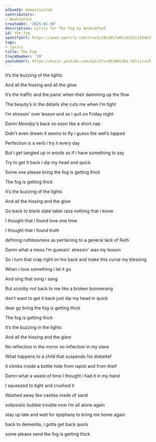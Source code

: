 ```yaml
---
albumId: domesticated
contributors:
- WookieFoot
createdAt: '2025-01-30'
description: Lyrics for The Fog by WookieFoot
id: the-fog
spotifyUrl: https://open.spotify.com/track/2BvZ0i7wMzcEUZ2i1ZSUK3
tags:
- lyrics
title: The Fog
trackNumber: '20'
youtubeUrl: https://music.youtube.com/watch?v=Q62WW13Ws-Y&list=LM
---
```


It’s the buzzing of the lights

And all the hissing and all the glow

It’s the traffic and the panic when their damming up the flow

The beauty’s in the details she cuts me when I’m tight

I’m stressin' over lesson and so i quit on Friday night

Damn Monday's back so soon like a short nap

Didn’t even dream it seems to fly i guess the well’s tapped

Perfection is a verb i try it every day

But i get tangled up in words as if i have something to say

Try to get it back i dip my head and quick

Some one please bring the fog is getting thick

The fog is getting thick

It’s the buzzing of the lights

And all the hissing and the glow

Go back to blank slate table raza nothing that i know

I thought that i found love one time

I thought that i found truth

defining ruthlessness as pertaining to a general lack of Ruth

Damn what a mess I’m guessin' stressin' was my lesson

So i turn that crap right on his back and make this curse my blessing

When i love something i let it go

And sing that song i sang

But scooby not back to me like a broken boomerang

don’t want to get it back just dip my head in quick

dear go bring the fog is getting thick

The fog is getting thick

It’s the buzzing in the lights

And all the hissing and the glare

No reflection in the mirror no inflection in my stare

What happens to a child that suspends his disbelief

it climbs inside a bottle hide from rapist and from theif

Damn what a waste of time I thought i had it in my hand

I squeezed to tight and crushed it

Washed away like castles made of sand

solipsistic bubble trouble now i’m all alone again

stay up late and wait for epiphany to bring me home again

back to dementia, i gotta get back quick

some please send the fog is getting thick